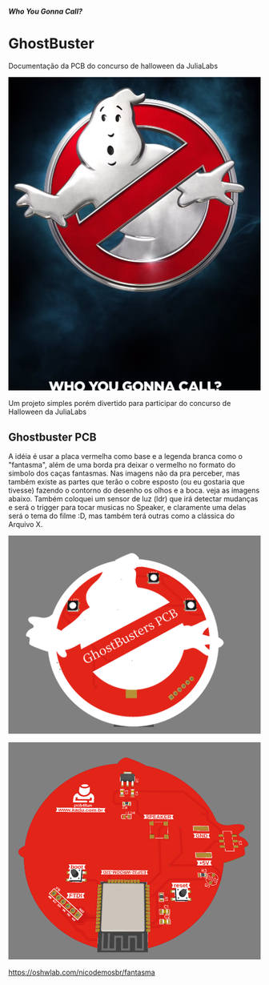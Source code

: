 ##### Who You Gonna Call?

# GhostBuster

Documentação da PCB do concurso de halloween da JuliaLabs

![Cartaz do filme GhostBuster](whoyougonnacall.png "Who you gonna call?")

Um projeto simples porém divertido para participar do concurso de Halloween da JuliaLabs

## Ghostbuster PCB

A idéia é usar a placa vermelha como base e a legenda branca como o "fantasma", além de uma borda pra deixar o vermelho no formato do simbolo dos caças fantasmas.
Nas imagens não da pra perceber, mas também existe as partes que terão o cobre esposto (ou eu gostaria que tivesse) fazendo o contorno do desenho os olhos e a boca. veja as imagens abaixo.
Também coloquei um sensor de luz (ldr) que irá detectar mudanças e será o trigger para tocar musicas no Speaker, e claramente uma delas será o tema do filme :D, mas também terá outras como a clássica do Arquivo X.


![Frente da PCB](frente.png "Frente")

![Traseira da PCB](verso.png "Verso")


https://oshwlab.com/nicodemosbr/fantasma
